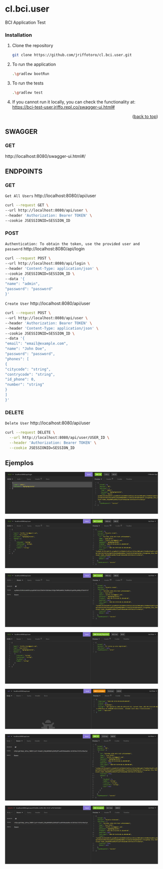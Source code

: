 # cl.bci.user
BCI Application Test

### Installation

1. Clone the repository
   ```sh
   git clone https://github.com/jriffotoro/cl.bci.user.git
   ```
2. To run the application
   ```sh
   .\gradlew bootRun
   ```
3. To run the tests
   ```sh
   .\gradlew test
   ```
4. If you cannot run it locally, you can check the functionality at:
   https://bci-test-user.jriffo.repl.co/swagger-ui.html# <br/>

<p align="right">(<a href="#top">back to top</a>)</p>

## SWAGGER

### GET
http://localhost:8080/swagger-ui.html#/ <br/>

## ENDPOINTS

### GET
`Get All Users` http://localhost:8080//api/user  <br/>

```sh
curl --request GET \
--url http://localhost:8080/api/user \
--header 'Authorization: Bearer TOKEN' \
--cookie JSESSIONID=SESSION_ID
```

### POST
`Authentication: To obtain the token, use the provided user and password` http://localhost:8080/api/login <br/>

```sh
curl --request POST \
--url http://localhost:8080/api/login \
--header 'Content-Type: application/json' \
--cookie JSESSIONID=SESSION_ID \
--data '{
"name": "admin",
"password": "password"
}'
```

`Create User` http://localhost:8080/api/user <br/>

```sh
curl --request POST \
--url http://localhost:8080/api/user \
--header 'Authorization: Bearer TOKEN' \
--header 'Content-Type: application/json' \
--cookie JSESSIONID=SESSION_ID \
--data '{
"email": "email@example.com",
"name": "John Doe",
"password": "password",
"phones": [
{
"citycode": "string",
"contrycode": "string",
"id_phone": 0,
"number": "string"
}
]
}'
```

### DELETE
`Delete User` http://localhost:8080/api/user <br/>

```sh
curl --request DELETE \
  --url http://localhost:8080/api/user/USER_ID \
  --header 'Authorization: Bearer TOKEN' \
  --cookie JSESSIONID=SESSION_ID
```

## Ejemplos

![img.png](img.png)

![img_1.png](img_1.png)

![img_2.png](img_2.png)

![img_3.png](img_3.png)

![img_4.png](img_4.png)

![img_5.png](img_5.png)

![img_6.png](img_6.png)
